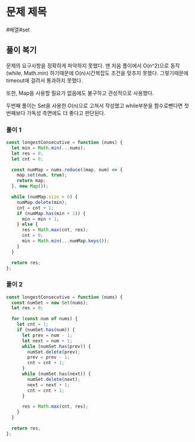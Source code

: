 # 문제 제목

#배열#set

## 풀이 복기

문제의 요구사항을 정확하게 파악하지 못했다. 맨 처음 풀이에서 O(n^2)으로 동작(while, Math.min) 하기때문에 O(n)시간복잡도 조건을 맞추지 못했다. 그렇기때문에 timeout에 걸려서 통과하지 못했다.

또한, Map을 사용할 필요가 없음에도 불구하고 관성적으로 사용했다.

두번째 풀이는 Set을 사용한 O(n)으로 고쳐서 작성했고 while부분을 함수로뺀다면 첫번째보다 가독성 측면에도 더 좋다고 판단된다.

### 풀이 1

```js
const longestConsecutive = function (nums) {
  let min = Math.min(...nums);
  let res = 0;
  let cnt = 0;

  const numMap = nums.reduce((map, num) => {
    map.set(num, true);
    return map;
  }, new Map());

  while (numMap.size > 0) {
    numMap.delete(min);
    cnt = cnt + 1;
    if (numMap.has(min + 1)) {
      min = min + 1;
    } else {
      res = Math.max(cnt, res);
      cnt = 0;
      min = Math.min(...numMap.keys());
    }
  }

  return res;
};
```

### 풀이 2

```js
const longestConsecutive = function (nums) {
  const numSet = new Set(nums);
  let res = 0;

  for (const num of nums) {
    let cnt = 1;
    if (numSet.has(num)) {
      let prev = num - 1;
      let next = num + 1;
      while (numSet.has(prev)) {
        numSet.delete(prev);
        prev = prev - 1;
        cnt = cnt + 1;
      }
      while (numSet.has(next)) {
        numSet.delete(next);
        next = next + 1;
        cnt = cnt + 1;
      }

      res = Math.max(cnt, res);
    }
  }

  return res;
};
```
